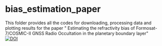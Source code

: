 # bias_estimation_paper
This folder provides all the codes for downloading, processing data and plotting results for the paper " Estimating the refractivity bias of Formosat-7/COSMIC-II GNSS Radio Occultation in the planetary boundary layer"
[![DOI](https://zenodo.org/badge/651306283.svg)](https://zenodo.org/badge/latestdoi/651306283)
